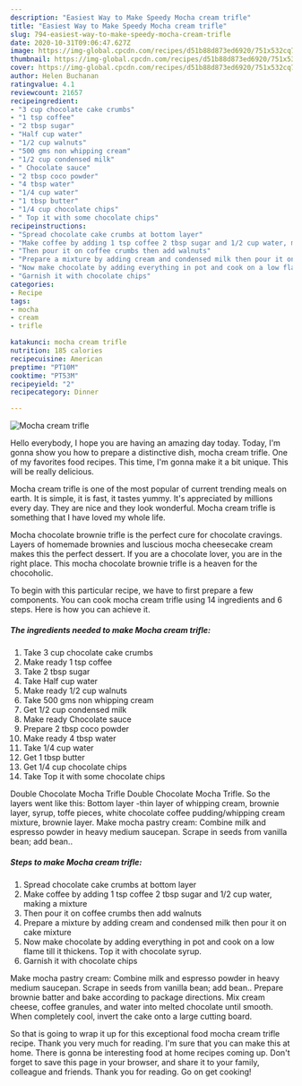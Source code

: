 ```yaml
---
description: "Easiest Way to Make Speedy Mocha cream trifle"
title: "Easiest Way to Make Speedy Mocha cream trifle"
slug: 794-easiest-way-to-make-speedy-mocha-cream-trifle
date: 2020-10-31T09:06:47.627Z
image: https://img-global.cpcdn.com/recipes/d51b88d873ed6920/751x532cq70/mocha-cream-trifle-recipe-main-photo.jpg
thumbnail: https://img-global.cpcdn.com/recipes/d51b88d873ed6920/751x532cq70/mocha-cream-trifle-recipe-main-photo.jpg
cover: https://img-global.cpcdn.com/recipes/d51b88d873ed6920/751x532cq70/mocha-cream-trifle-recipe-main-photo.jpg
author: Helen Buchanan
ratingvalue: 4.1
reviewcount: 21657
recipeingredient:
- "3 cup chocolate cake crumbs"
- "1 tsp coffee"
- "2 tbsp sugar"
- "Half cup water"
- "1/2 cup walnuts"
- "500 gms non whipping cream"
- "1/2 cup condensed milk"
- " Chocolate sauce"
- "2 tbsp coco powder"
- "4 tbsp water"
- "1/4 cup water"
- "1 tbsp butter"
- "1/4 cup chocolate chips"
- " Top it with some chocolate chips"
recipeinstructions:
- "Spread chocolate cake crumbs at bottom layer"
- "Make coffee by adding 1 tsp coffee 2 tbsp sugar and 1/2 cup water, making a mixture"
- "Then pour it on coffee crumbs then add walnuts"
- "Prepare a mixture by adding cream and condensed milk then pour it on cake mixture"
- "Now make chocolate by adding everything in pot and cook on a low flame till it thickens. Top it with chocolate syrup."
- "Garnish it with chocolate chips"
categories:
- Recipe
tags:
- mocha
- cream
- trifle

katakunci: mocha cream trifle 
nutrition: 185 calories
recipecuisine: American
preptime: "PT10M"
cooktime: "PT53M"
recipeyield: "2"
recipecategory: Dinner

---
```



![Mocha cream trifle](https://img-global.cpcdn.com/recipes/d51b88d873ed6920/751x532cq70/mocha-cream-trifle-recipe-main-photo.jpg)

Hello everybody, I hope you are having an amazing day today. Today, I'm gonna show you how to prepare a distinctive dish, mocha cream trifle. One of my favorites food recipes. This time, I'm gonna make it a bit unique. This will be really delicious.

Mocha cream trifle is one of the most popular of current trending meals on earth. It is simple, it is fast, it tastes yummy. It's appreciated by millions every day. They are nice and they look wonderful. Mocha cream trifle is something that I have loved my whole life.

Mocha chocolate brownie trifle is the perfect cure for chocolate cravings. Layers of homemade brownies and luscious mocha cheesecake cream makes this the perfect dessert. If you are a chocolate lover, you are in the right place. This mocha chocolate brownie trifle is a heaven for the chocoholic.


To begin with this particular recipe, we have to first prepare a few components. You can cook mocha cream trifle using 14 ingredients and 6 steps. Here is how you can achieve it.

<!--inarticleads1-->

##### The ingredients needed to make Mocha cream trifle:

1. Take 3 cup chocolate cake crumbs
1. Make ready 1 tsp coffee
1. Take 2 tbsp sugar
1. Take Half cup water
1. Make ready 1/2 cup walnuts
1. Take 500 gms non whipping cream
1. Get 1/2 cup condensed milk
1. Make ready  Chocolate sauce
1. Prepare 2 tbsp coco powder
1. Make ready 4 tbsp water
1. Take 1/4 cup water
1. Get 1 tbsp butter
1. Get 1/4 cup chocolate chips
1. Take  Top it with some chocolate chips


Double Chocolate Mocha Trifle Double Chocolate Mocha Trifle. So the layers went like this: Bottom layer -thin layer of whipping cream, brownie layer, syrup, toffe pieces, white chocolate coffee pudding/whipping cream mixture, brownie layer. Make mocha pastry cream: Combine milk and espresso powder in heavy medium saucepan. Scrape in seeds from vanilla bean; add bean.. 

<!--inarticleads2-->

##### Steps to make Mocha cream trifle:

1. Spread chocolate cake crumbs at bottom layer
1. Make coffee by adding 1 tsp coffee 2 tbsp sugar and 1/2 cup water, making a mixture
1. Then pour it on coffee crumbs then add walnuts
1. Prepare a mixture by adding cream and condensed milk then pour it on cake mixture
1. Now make chocolate by adding everything in pot and cook on a low flame till it thickens. Top it with chocolate syrup.
1. Garnish it with chocolate chips


Make mocha pastry cream: Combine milk and espresso powder in heavy medium saucepan. Scrape in seeds from vanilla bean; add bean.. Prepare brownie batter and bake according to package directions. Mix cream cheese, coffee granules, and water into melted chocolate until smooth. When completely cool, invert the cake onto a large cutting board. 

So that is going to wrap it up for this exceptional food mocha cream trifle recipe. Thank you very much for reading. I'm sure that you can make this at home. There is gonna be interesting food at home recipes coming up. Don't forget to save this page in your browser, and share it to your family, colleague and friends. Thank you for reading. Go on get cooking!
